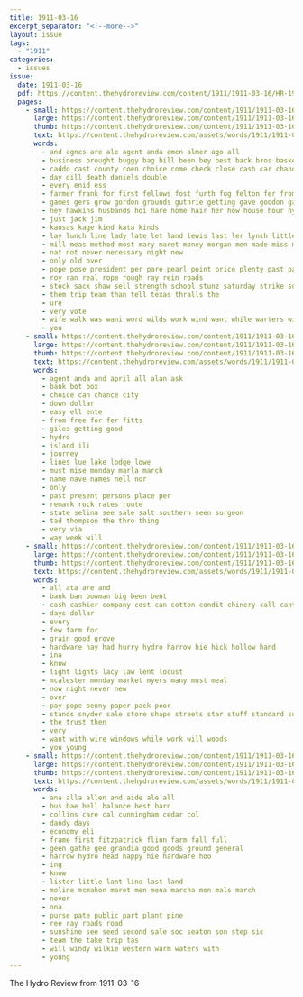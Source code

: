 ```yaml
---
title: 1911-03-16
excerpt_separator: "<!--more-->"
layout: issue
tags:
  - "1911"
categories:
  - issues
issue:
  date: 1911-03-16
  pdf: https://content.thehydroreview.com/content/1911/1911-03-16/HR-1911-03-16.pdf
  pages:
    - small: https://content.thehydroreview.com/content/1911/1911-03-16/small/HR-1911-03-16-01.jpg
      large: https://content.thehydroreview.com/content/1911/1911-03-16/large/HR-1911-03-16-01.jpg
      thumb: https://content.thehydroreview.com/content/1911/1911-03-16/thumbnails/HR-1911-03-16-01.jpg
      text: https://content.thehydroreview.com/assets/words/1911/1911-03-16/HR-1911-03-16-01.txt
      words:
        - and agnes are ale agent anda amen almer ago all
        - business brought buggy bag bill been bey best back bros basket big bonds busi bank blue but
        - caddo cast county coen choice come check close cash car chand cost city call course
        - day dill death daniels double
        - every enid ess
        - farmer frank for first fellows fost furth fog felton fer from
        - games gers grow gordon grounds guthrie getting gave goodon garden
        - hey hawkins husbands hoi hare home hair her how house hour hydro has hearing had
        - just jack jim
        - kansas kage kind kata kinds
        - lay lunch line lady late let land lewis last ler lynch little
        - mill meas method most mary maret money morgan men made miss mercy meal music mules mal march monday
        - nat not never necessary night new
        - only old over
        - pope pose president per pare pearl point price plenty past passage pump peaks pass
        - roy ran real rope rough ray rein roads
        - stock sack shaw sell strength school stunz saturday strike sole sil see sarden store schoo six scott seeds streets spring seed street sunny sly show selis
        - them trip team than tell texas thralls the
        - ure
        - very vote
        - wife walk was wani word wilds work wind want while warters winning will with
        - you
    - small: https://content.thehydroreview.com/content/1911/1911-03-16/small/HR-1911-03-16-02.jpg
      large: https://content.thehydroreview.com/content/1911/1911-03-16/large/HR-1911-03-16-02.jpg
      thumb: https://content.thehydroreview.com/content/1911/1911-03-16/thumbnails/HR-1911-03-16-02.jpg
      text: https://content.thehydroreview.com/assets/words/1911/1911-03-16/HR-1911-03-16-02.txt
      words:
        - agent anda and april all alan ask
        - bank bot box
        - choice can chance city
        - down dollar
        - easy ell ente
        - from free for fer fitts
        - giles getting good
        - hydro
        - island ili
        - journey
        - lines lue lake lodge lowe
        - must mise monday marla march
        - name nave names nell nor
        - only
        - past present persons place per
        - remark rock rates route
        - state selina see sale salt southern seen surgeon
        - tad thompson the thro thing
        - very via
        - way week will
    - small: https://content.thehydroreview.com/content/1911/1911-03-16/small/HR-1911-03-16-03.jpg
      large: https://content.thehydroreview.com/content/1911/1911-03-16/large/HR-1911-03-16-03.jpg
      thumb: https://content.thehydroreview.com/content/1911/1911-03-16/thumbnails/HR-1911-03-16-03.jpg
      text: https://content.thehydroreview.com/assets/words/1911/1911-03-16/HR-1911-03-16-03.txt
      words:
        - all ata are and
        - bank ban bowman big been bent
        - cash cashier company cost can cotton condit chinery call canton
        - days dollar
        - every
        - few farm for
        - grain good grove
        - hardware hay had hurry hydro harrow hie hick hollow hand
        - ina
        - know
        - light lights lacy law lent locust
        - mcalester monday market myers many must meal
        - now night never new
        - over
        - pay pope penny paper pack poor
        - stands snyder sale store shape streets star stuff standard suit soe seed stock small sam
        - the trust then
        - very
        - want with wire windows while work will woods
        - you young
    - small: https://content.thehydroreview.com/content/1911/1911-03-16/small/HR-1911-03-16-04.jpg
      large: https://content.thehydroreview.com/content/1911/1911-03-16/large/HR-1911-03-16-04.jpg
      thumb: https://content.thehydroreview.com/content/1911/1911-03-16/thumbnails/HR-1911-03-16-04.jpg
      text: https://content.thehydroreview.com/assets/words/1911/1911-03-16/HR-1911-03-16-04.txt
      words:
        - ana alla allen and aide ale all
        - bus bae bell balance best barn
        - collins care cal cunningham cedar col
        - dandy days
        - economy eli
        - frame first fitzpatrick flinn farm fall full
        - geen gathe gee grandia good goods ground general
        - harrow hydro head happy hie hardware hoo
        - ing
        - know
        - lister little lant line last land
        - moline mcmahon maret men mena marcha mon mals march
        - never
        - ona
        - purse pate public part plant pine
        - ree ray roads road
        - sunshine see seed second sale soc seaton son step sic
        - team the take trip tas
        - will windy wilkie western warm waters with
        - young
---
```


The Hydro Review from 1911-03-16

<!--more-->

